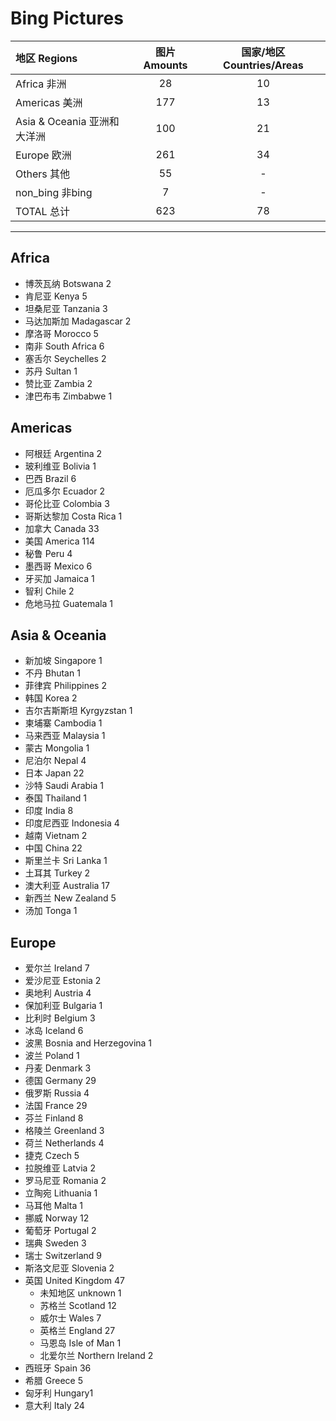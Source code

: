 ﻿# Bing Pictures

|地区 Regions  |图片 Amounts  |国家/地区 Countries/Areas  |
|:--|:--:|:--:|
|Africa 非洲  |28  |10|
|Americas 美洲  |177  |13  |
|Asia & Oceania 亚洲和大洋洲  |100  |21  |
|Europe 欧洲  |261 |34  |
|Others 其他  |55  |-  |
|non_bing  非bing  |7  |-  |
|TOTAL 总计  |623  |78  |


* * *
## Africa

* 博茨瓦纳 Botswana 2
* 肯尼亚 Kenya 5
* 坦桑尼亚 Tanzania 3
* 马达加斯加 Madagascar 2
* 摩洛哥 Morocco 5
* 南非 South Africa 6
* 塞舌尔 Seychelles 2
* 苏丹 Sultan 1
* 赞比亚 Zambia 2
* 津巴布韦 Zimbabwe 1

## Americas

* 阿根廷 Argentina 2
* 玻利维亚 Bolivia 1
* 巴西 Brazil 6
* 厄瓜多尔 Ecuador 2
* 哥伦比亚 Colombia 3
* 哥斯达黎加 Costa Rica 1
* 加拿大 Canada 33
* 美国 America 114
* 秘鲁 Peru 4
* 墨西哥 Mexico 6
* 牙买加 Jamaica 1
* 智利 Chile 2
* 危地马拉 Guatemala 1

## Asia & Oceania

* 新加坡 Singapore 1
* 不丹 Bhutan 1
* 菲律宾 Philippines 2
* 韩国 Korea 2
* 吉尔吉斯斯坦 Kyrgyzstan 1
* 柬埔寨 Cambodia 1
* 马来西亚 Malaysia 1
* 蒙古 Mongolia 1
* 尼泊尔 Nepal 4
* 日本 Japan 22
* 沙特 Saudi Arabia 1
* 泰国 Thailand 1
* 印度 India 8
* 印度尼西亚 Indonesia 4
* 越南 Vietnam 2
* 中国 China 22
* 斯里兰卡 Sri Lanka 1
* 土耳其 Turkey 2
* 澳大利亚 Australia 17
* 新西兰 New Zealand 5
* 汤加 Tonga 1

## Europe

* 爱尔兰 Ireland 7
* 爱沙尼亚 Estonia 2
* 奥地利 Austria 4
* 保加利亚 Bulgaria 1
* 比利时 Belgium 3
* 冰岛 Iceland 6
* 波黑 Bosnia and Herzegovina 1
* 波兰 Poland 1
* 丹麦 Denmark 3
* 德国 Germany 29
* 俄罗斯 Russia 4
* 法国 France 29
* 芬兰 Finland 8
* 格陵兰 Greenland 3
* 荷兰 Netherlands 4
* 捷克 Czech 5
* 拉脱维亚 Latvia 2
* 罗马尼亚 Romania 2
* 立陶宛 Lithuania 1
* 马耳他 Malta 1
* 挪威 Norway 12
* 葡萄牙 Portugal 2
* 瑞典 Sweden 3
* 瑞士 Switzerland 9
* 斯洛文尼亚 Slovenia 2
* 英国 United Kingdom 47
    - 未知地区 unknown 1
    - 苏格兰 Scotland 12
    - 威尔士 Wales 7
    - 英格兰 England 27
    - 马恩岛 Isle of Man 1
    - 北爱尔兰 Northern Ireland 2
* 西班牙 Spain 36
* 希腊 Greece 5
* 匈牙利 Hungary1
* 意大利 Italy 24
